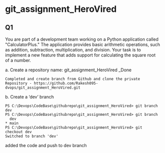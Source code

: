# git_assignment_HeroVired

## Q1
 You are part of a development team working on a Python application called "CalculatorPlus." The application provides basic arithmetic operations, such as addition, subtraction, multiplication, and division. Your task is to implement a new feature that adds support for calculating the square root of a number.

a. Create a repository name: git_assignment_HeroVired _Done 
```
Completed and create branch from Github and clone the private Repository - https://github.com/Rakesh095-dvops/git_assignment_HeroVired.git
```
b. Create a ‘dev’ branch
```
PS C:\Devops\CodeBase\githubrepo\git_assignment_HeroVired> git branch dev 
PS C:\Devops\CodeBase\githubrepo\git_assignment_HeroVired> git branch 
  dev
* main
PS C:\Devops\CodeBase\githubrepo\git_assignment_HeroVired> git checkout dev    
Switched to branch 'dev'
```
added the code and push to dev branch 
```
```
